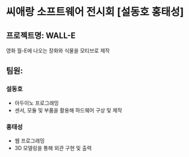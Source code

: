 씨애랑 소프트웨어 전시회 [설동호 홍태성]
==


## 프로젝트명: WALL-E
영화 월-E에 나오는 장화와 식물을 모티브로 제작


## 팀원:

### 설동호
  + 아두이노 프로그래밍
  + 센서, 모듈 및 부품을 활용해 하드웨어 구상 및 제작

### 홍태성
  + 웹 프로그래밍
  + 3D 모델링을 통해 외관 구현 및 출력

